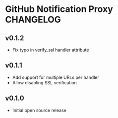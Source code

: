 GitHub Notification Proxy CHANGELOG
===================================

v0.1.2
------
- Fix typo in verify_ssl handler attribute

v0.1.1
------
- Add support for multiple URLs per handler
- Allow disabling SSL verification

v0.1.0
------
- Initial open source release
